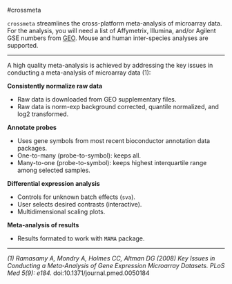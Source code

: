 #crossmeta

`crossmeta` streamlines the cross-platform meta-analysis of 
microarray data. For the analysis, you will need a list of Affymetrix, Illumina,
and/or Agilent GSE numbers from [GEO](http://www.ncbi.nlm.nih.gov/geo/). Mouse 
and human inter-species analyses are supported.


-----------------


A high quality meta-analysis is achieved by addressing the key issues in 
conducting a meta-analysis of microarray data (1):
  
  
  
**Consistently normalize raw data**   

  * Raw data is downloaded from GEO supplementary files.
  * Raw data is norm-exp background corrected, quantile normalized, and log2
    transformed.
  
**Annotate probes** 

  * Uses gene symbols from most recent bioconductor annotation data packages.
  * One-to-many (probe-to-symbol): keeps all.
  * Many-to-one (probe-to-symbol): keeps highest interquartile range among
    selected samples.
  
  
**Differential expression analysis**  

  * Controls for unknown batch effects (`sva`).
  * User selects desired contrasts (interactive).
  * Multidimensional scaling plots.


**Meta-analysis of results**  

  * Results formated to work with `MAMA` package.
  
  
-----------------


*(1) Ramasamy A, Mondry A, Holmes CC, Altman DG (2008) Key Issues in Conducting a*
*Meta-Analysis of Gene Expression Microarray Datasets. PLoS Med 5(9): e184.* doi:10.1371/journal.pmed.0050184
